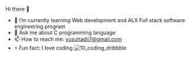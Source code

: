 Hi there 👋


- 🌱 I’m currently learning Web development and ALX Full stack software engineering program
- 💬 Ask me about C programming language
- 📫 How to reach me: yusuhadji7@gmail.com
- ⚡ Fun fact: I love coding
![10_coding_dribbble](https://user-images.githubusercontent.com/95939658/182690776-a9628212-2cf5-4a53-8f3a-78d5c93a1ae8.gif)

